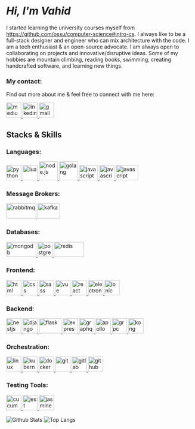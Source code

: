# _Hi, I'm Vahid_

I started learning the university courses myself from <https://github.com/ossu/computer-science#intro-cs>. I always like to be a full-stack designer and engineer who can mix architecture with the code. I am a tech enthusiast & an open-source advocate. I am always open to collaborating on projects and innovative/disruptive ideas. Some of my hobbies are mountain climbing, reading books, swimming, creating handcrafted software, and learning new things.

<h3 align="left">My contact:</h3>
<p align="left">Find out more about me & feel free to connect with me here:</p>
<p align="left">
  <a href="https://medium.com/@zafarivahid" target="_blank" rel="noreferrer" title="https://medium.com/@zafarivahid">
    <img
      src="https://www.vectorlogo.zone/logos/medium/medium-icon.svg"
      alt="medium"
      width="40"
      height="40"
    />
  </a>
  <a href="https://www.linkedin.com/in/vahid-zafari/" target="_blank" rel="noreferrer" title="https://www.linkedin.com/in/vahid-zafari/">
    <img
      src="https://www.vectorlogo.zone/logos/linkedin/linkedin-icon.svg"
      alt="linkedin"
      width="40"
      height="40"
    />
  </a>
  <a href="mailto:zafarivahid@gmail.com" target="_blank" rel="noreferrer" title="zafarivahid@gmail.com">
    <img
      src="https://www.vectorlogo.zone/logos/gmail/gmail-icon.svg"
      alt="gmail"
      width="40"
      height="40"
    />
  </a>
</p>

## Stacks & Skills

<h3 align="left">Languages:</h3>
<p align="left">
  <a href="https://www.python.org/" target="_blank" rel="noreferrer">
    <img
      src="https://www.vectorlogo.zone/logos/python/python-icon.svg"
      alt="python"
      width="40"
      height="40"
    />
  </a>
    <a href="https://www.lua.org/" target="_blank" rel="noreferrer">
    <img
      src="https://www.vectorlogo.zone/logos/lua/lua-official.svg"
      alt="lua"
      width="40"
      height="40"
    />
  </a>
    <a href="https://nodejs.org/" target="_blank" rel="noreferrer">
    <img
      src="https://www.vectorlogo.zone/logos/nodejs/nodejs-icon.svg"
      alt="node.js"
      width="50"
    />      
  </a>
    <a href="https://go.dev/" target="_blank" rel="noreferrer">
    <img
      src="https://www.vectorlogo.zone/logos/golang/golang.svg"
      alt="golang"
      width="50"
    />
  </a>
    <a href="https://developer.mozilla.org/en-US/docs/Web/JavaScript" target="_blank" rel="noreferrer">
    <img
      src="https://www.vectorlogo.zone/logos/javascript/javascript-vertical.svg"
      alt="javascript"
      width="50"
      height="40"
    />
  </a>
    <a href="https://www.typescriptlang.org/" target="_blank" rel="noreferrer">
    <img
      src="https://www.vectorlogo.zone/logos/typescriptlang/typescriptlang-icon.svg"
      alt="javascript"
      width="40"
      height="40"
    />
  </a>
    <a href="https://www.gnu.org/software/bash/" target="_blank" rel="noreferrer">
    <img
      src="https://www.vectorlogo.zone/logos/gnu_bash/gnu_bash-official.svg"
      alt="javascript"
      width="60"
      height="40"
    />
  </a>  
</p>

<h3 align="left">Message Brokers:</h3>
<p align="left">
    <a href="https://www.rabbitmq.com" target="_blank" rel="noreferrer">
    <img
      src="https://www.vectorlogo.zone/logos/rabbitmq/rabbitmq-ar21.svg"
      alt="rabbitmq"
      width="80"
      height="40"
    />
    </a>
    <a href="https://kafka.apache.org" target="_blank" rel="noreferrer">
    <img
      src="https://www.vectorlogo.zone/logos/apache_kafka/apache_kafka-ar21.svg"
      alt="kafka"
      width="60"
      height="40"
    />
    </a>
</p>

<h3 align="left">Databases:</h3>
<p align="left">
    <a href="https://www.mongodb.com" target="_blank" rel="noreferrer">
    <img
      src="https://www.vectorlogo.zone/logos/mongodb/mongodb-ar21.svg"
      alt="mongodb"
      width="80"
      height="40"
    />
    </a>
    <a href="https://www.postgresql.org" target="_blank" rel="noreferrer">
    <img
      src="https://www.vectorlogo.zone/logos/postgresql/postgresql-icon.svg"
      alt="postgresql"
      width="40"
      height="40"
    />
    </a>
    <a href="https://redis.io" target="_blank" rel="noreferrer">
    <img
      src="https://www.vectorlogo.zone/logos/redis/redis-official.svg"
      alt="redis"
      width="80"
      height="40"
    />
    </a>
</p>

<h3 align="left">Frontend:</h3>
<p align="left">
    <a href="https://developer.mozilla.org/en-US/docs/Glossary/HTML5" target="_blank" rel="noreferrer">
    <img
      src="https://www.vectorlogo.zone/logos/w3_html5/w3_html5-icon.svg"
      alt="html"
      width="40"
      height="40"
    />
    </a>
    <a href="https://css-tricks.com/" target="_blank" rel="noreferrer">
    <img
      src="https://www.vectorlogo.zone/logos/w3_css/w3_css-icon.svg"
      alt="css"
      width="40"
      height="40"
    />
    </a>
    <a href="https://sass-lang.com" target="_blank" rel="noreferrer">
    <img
      src="https://www.vectorlogo.zone/logos/sass-lang/sass-lang-icon.svg"
      alt="sass"
      width="40"
      height="40"
    />
    </a>
    <a href="https://vuejs.org" target="_blank" rel="noreferrer">
    <img
      src="https://www.vectorlogo.zone/logos/vuejs/vuejs-icon.svg"
      alt="vue"
      width="40"
      height="40"
    />
    </a>
    <a href="https://reactjs.org" target="_blank" rel="noreferrer">
    <img
      src="https://www.vectorlogo.zone/logos/reactjs/reactjs-icon.svg"
      alt="react"
      width="40"
      height="40"
    />
    </a>
    <a href="https://www.electronjs.org" target="_blank" rel="noreferrer">
    <img
      src="https://www.vectorlogo.zone/logos/electronjs/electronjs-icon.svg"
      alt="electron"
      width="40"
      height="40"
    />
    </a>
    <a href="https://ionicframework.com" target="_blank" rel="noreferrer">
    <img
      src="https://www.vectorlogo.zone/logos/ionicframework/ionicframework-icon.svg"
      alt="ionic"
      width="40"
      height="40"
    />
    </a>
</p>

<h3 align="left">Backend:</h3>
<p align="left">
    <a href="https://nestjs.com" target="_blank" rel="noreferrer">
    <img
      src="https://www.vectorlogo.zone/logos/nestjs/nestjs-icon.svg"
      alt="nestjs"
      width="40"
      height="40"
    />
    </a>
    <a href="https://www.djangoproject.com" target="_blank" rel="noreferrer">
    <img
      src="https://www.vectorlogo.zone/logos/djangoproject/djangoproject-icon.svg"
      alt="django"
      width="40"
      height="40"
    />
    </a>
    <a href="https://flask.palletsprojects.com" target="_blank" rel="noreferrer">
    <img
      src="https://www.vectorlogo.zone/logos/pocoo_flask/pocoo_flask-ar21.svg"
      alt="flask"
      width="60"
      height="40"
    />
    </a>
    <a href="https://expressjs.com" target="_blank" rel="noreferrer">
    <img
      src="https://www.vectorlogo.zone/logos/expressjs/expressjs-icon.svg"
      alt="express"
      width="40"
      height="40"
    />
    </a>
    <a href="https://graphql.org" target="_blank" rel="noreferrer">
    <img
      src="https://www.vectorlogo.zone/logos/graphql/graphql-icon.svg"
      alt="graphql"
      width="40"
      height="40"
    />
    </a>
    <a href="https://apollographql.com" target="_blank" rel="noreferrer">
    <img
      src="https://www.vectorlogo.zone/logos/apollographql/apollographql-icon.svg"
      alt="apollo"
      width="40"
      height="40"
    />
    </a>
    <a href="https://grpc.io" target="_blank" rel="noreferrer">
    <img
      src="https://www.vectorlogo.zone/logos/grpcio/grpcio-icon.svg"
      alt="grpc"
      width="40"
      height="40"
    />
    </a>
    <a href="https://konghq.com" target="_blank" rel="noreferrer">
    <img
      src="https://www.vectorlogo.zone/logos/konghq/konghq-icon.svg"
      alt="kong gateway"
      width="40"
      height="40"
    />
    </a>
</p>

<h3 align="left">Orchestration:</h3>
<p align="left">
    <a href="https://www.linux.org" target="_blank" rel="noreferrer">
    <img
      src="https://www.vectorlogo.zone/logos/linux/linux-icon.svg"
      alt="linux"
      width="40"
      height="40"
    />
    </a>
    <a href="https://kubernetes.io" target="_blank" rel="noreferrer">
    <img
      src="https://www.vectorlogo.zone/logos/kubernetes/kubernetes-icon.svg"
      alt="kubernetes"
      width="40"
      height="40"
    />
    </a>
    <a href="https://www.docker.com" target="_blank" rel="noreferrer">
    <img
      src="https://www.vectorlogo.zone/logos/docker/docker-icon.svg"
      alt="docker"
      width="40"
      height="40"
    />
    </a>
    <a href="https://git-scm.com" target="_blank" rel="noreferrer">
    <img
      src="https://www.vectorlogo.zone/logos/git-scm/git-scm-icon.svg"
      alt="git"
      width="40"
      height="40"
    />
    </a>
    <a href="https://about.gitlab.com" target="_blank" rel="noreferrer">
    <img
      src="https://www.vectorlogo.zone/logos/gitlab/gitlab-icon.svg"
      alt="gitlab"
      width="40"
      height="40"
    />
    </a>
    </a>
    <a href="https://github.com" target="_blank" rel="noreferrer">
    <img
      src="https://www.vectorlogo.zone/logos/github/github-icon.svg"
      alt="github"
      width="40"
      height="40"
    />
    </a>
</p>

<h3 align="left">Testing Tools:</h3>
<p align="left">
    <a href="https://cucumber.io" target="_blank" rel="noreferrer">
    <img
      src="https://www.vectorlogo.zone/logos/cucumberio/cucumberio-icon.svg"
      alt="cucumber"
      width="40"
      height="40"
    />
    </a>
    <a href="https://jestjs.io" target="_blank" rel="noreferrer">
    <img
      src="https://www.vectorlogo.zone/logos/jestjsio/jestjsio-icon.svg"
      alt="jest"
      width="40"
      height="40"
    />
    </a>
    <a href="https://jasmine.github.io" target="_blank" rel="noreferrer">
    <img
      src="https://www.vectorlogo.zone/logos/jasmine/jasmine-icon.svg"
      alt="jasmine"
      width="40"
      height="40"
    />
    </a>
</p>

![Github Stats](https://github-readme-stats.vercel.app/api?username=vahidzafari&count_private=true&show_icons=true&include_all_commits=true)
![Top Langs](https://github-readme-stats.vercel.app/api/top-langs/?username=vahidzafari&hide=TeX&layout=compact)
